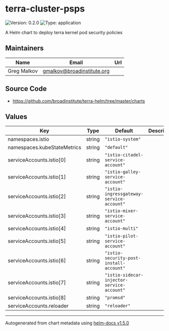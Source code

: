 # terra-cluster-psps

![Version: 0.2.0](https://img.shields.io/badge/Version-0.2.0-informational?style=flat-square) ![Type: application](https://img.shields.io/badge/Type-application-informational?style=flat-square)

A Helm chart to deploy terra kernel pod security policies

## Maintainers

| Name | Email | Url |
| ---- | ------ | --- |
| Greg Malkov | gmalkov@broadinstitute.org |  |

## Source Code

* <https://github.com/broadinstitute/terra-helm/tree/master/charts>

## Values

| Key | Type | Default | Description |
|-----|------|---------|-------------|
| namespaces.istio | string | `"istio-system"` |  |
| namespaces.kubeStateMetrics | string | `"default"` |  |
| serviceAccounts.istio[0] | string | `"istio-citadel-service-account"` |  |
| serviceAccounts.istio[1] | string | `"istio-galley-service-account"` |  |
| serviceAccounts.istio[2] | string | `"istio-ingressgateway-service-account"` |  |
| serviceAccounts.istio[3] | string | `"istio-mixer-service-account"` |  |
| serviceAccounts.istio[4] | string | `"istio-multi"` |  |
| serviceAccounts.istio[5] | string | `"istio-pilot-service-account"` |  |
| serviceAccounts.istio[6] | string | `"istio-security-post-install-account"` |  |
| serviceAccounts.istio[7] | string | `"istio-sidecar-injector-service-account"` |  |
| serviceAccounts.istio[8] | string | `"promsd"` |  |
| serviceAccounts.reloader | string | `"reloader"` |  |

----------------------------------------------
Autogenerated from chart metadata using [helm-docs v1.5.0](https://github.com/norwoodj/helm-docs/releases/v1.5.0)
